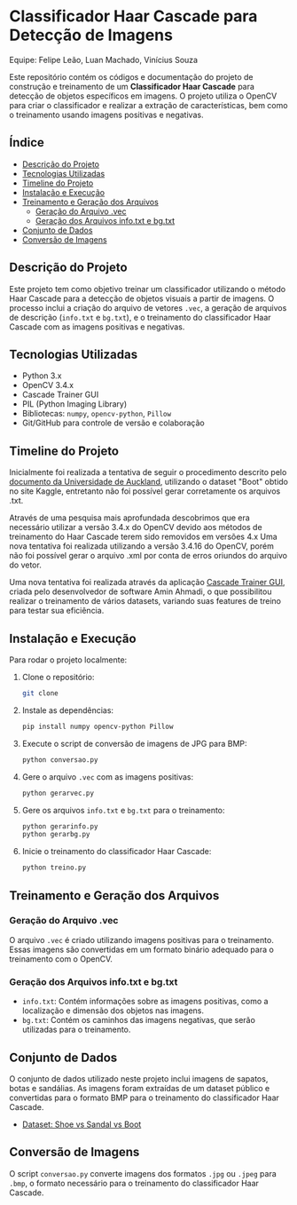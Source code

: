 # Classificador Haar Cascade para Detecção de Imagens

Equipe: Felipe Leão, Luan Machado, Vinícius Souza

Este repositório contém os códigos e documentação do projeto de construção e treinamento de um **Classificador Haar Cascade** para detecção de objetos específicos em imagens. O projeto utiliza o OpenCV para criar o classificador e realizar a extração de características, bem como o treinamento usando imagens positivas e negativas.

## Índice
- [Descrição do Projeto](#descrição-do-projeto)
- [Tecnologias Utilizadas](#tecnologias-utilizadas)
- [Timeline do Projeto](#timeline-do-projeto)
- [Instalação e Execução](#instalação-e-execução)
- [Treinamento e Geração dos Arquivos](#treinamento-e-geraçao-dos-arquivos)
    - [Geração do Arquivo .vec](#geraçao-do-arquivo-vec)
    - [Geração dos Arquivos info.txt e bg.txt](#geraçao-dos-arquivos-infotxt-e-bgtxt)
- [Conjunto de Dados](#conjunto-de-dados)
- [Conversão de Imagens](#conversao-de-imagens)

## Descrição do Projeto

Este projeto tem como objetivo treinar um classificador utilizando o método Haar Cascade para a detecção de objetos visuais a partir de imagens. O processo inclui a criação do arquivo de vetores `.vec`, a geração de arquivos de descrição (`info.txt` e `bg.txt`), e o treinamento do classificador Haar Cascade com as imagens positivas e negativas.

## Tecnologias Utilizadas
- Python 3.x
- OpenCV 3.4.x
- Cascade Trainer GUI
- PIL (Python Imaging Library)
- Bibliotecas: `numpy`, `opencv-python`, `Pillow`
- Git/GitHub para controle de versão e colaboração

## Timeline do Projeto

Inicialmente foi realizada a tentativa de seguir o procedimento descrito pelo [documento da Universidade de Auckland](https://github.com/felipecbarelli/livro-visao-computacional/blob/master/tutoriais/creating-a-cascade-of-haar-like-classifiers.pdf), utilizando o dataset "Boot" obtido no site Kaggle, entretanto não foi possível gerar corretamente os arquivos .txt.

Através de uma pesquisa mais aprofundada descobrimos que era necessário utilizar a versão 3.4.x do OpenCV devido aos métodos de treinamento do Haar Cascade terem sido removidos em versões 4.x Uma nova tentativa foi realizada utilizando a versão 3.4.16 do OpenCV, porém não foi possível gerar o arquivo .xml por conta de erros oriundos do arquivo do vetor.

Uma nova tentativa foi realizada através da aplicação [Cascade Trainer GUI](https://amin-ahmadi.com/cascade-trainer-gui/), criada pelo desenvolvedor de software Amin Ahmadi, o que possibilitou realizar o treinamento de vários datasets, variando suas features de treino para testar sua eficiência.

## Instalação e Execução

Para rodar o projeto localmente:

1. Clone o repositório:
    ```bash
    git clone 
    ```

2. Instale as dependências:
    ```bash
    pip install numpy opencv-python Pillow
    ```

3. Execute o script de conversão de imagens de JPG para BMP:
    ```bash
    python conversao.py
    ```

4. Gere o arquivo `.vec` com as imagens positivas:
    ```bash
    python gerarvec.py
    ```

5. Gere os arquivos `info.txt` e `bg.txt` para o treinamento:
    ```bash
    python gerarinfo.py
    python gerarbg.py
    ```

6. Inicie o treinamento do classificador Haar Cascade:
    ```bash
    python treino.py
    ```

## Treinamento e Geração dos Arquivos

### Geração do Arquivo .vec

O arquivo `.vec` é criado utilizando imagens positivas para o treinamento. Essas imagens são convertidas em um formato binário adequado para o treinamento com o OpenCV.

### Geração dos Arquivos info.txt e bg.txt

- `info.txt`: Contém informações sobre as imagens positivas, como a localização e dimensão dos objetos nas imagens.
- `bg.txt`: Contém os caminhos das imagens negativas, que serão utilizadas para o treinamento.

## Conjunto de Dados

O conjunto de dados utilizado neste projeto inclui imagens de sapatos, botas e sandálias. As imagens foram extraídas de um dataset público e convertidas para o formato BMP para o treinamento do classificador Haar Cascade.

- [Dataset: Shoe vs Sandal vs Boot](https://www.kaggle.com/datasets/hasibalmuzdadid/shoe-vs-sandal-vs-boot-dataset-15k-images)

## Conversão de Imagens

O script `conversao.py` converte imagens dos formatos `.jpg` ou `.jpeg` para `.bmp`, o formato necessário para o treinamento do classificador Haar Cascade.
